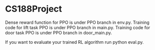 ﻿# CS188Project
Dense reward function for PPO is under PPO branch in env.py. Training code for lift task PPO is under PPO branch in main.py. Training code for door task PPO is under PPO branch in door_main.py.

If you want to evaluate your trained RL algorithm run python eval.py.
